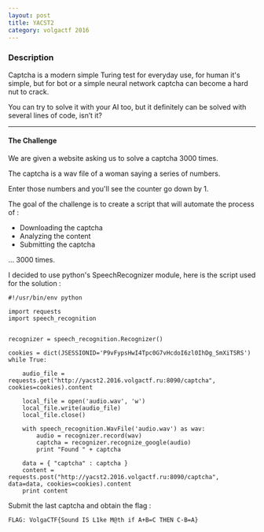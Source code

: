 ```yaml
---
layout: post
title: YACST2
category: volgactf 2016
---
```


### Description
Captcha is a modern simple Turing test for everyday use, for human it's simple, but for bot or a simple neural network captcha can become a hard nut to crack.

You can try to solve it with your AI too, but it definitely can be solved with several lines of code, isn’t it?

---

#### The Challenge

We are given a website asking us to solve a captcha 3000 times.

The captcha is a wav file of a woman saying a series of numbers.

Enter those numbers and you'll see the counter go down by 1.

The goal of the challenge is to create a script that will automate the process of :

- Downloading the captcha
- Analyzing the content
- Submitting the captcha

... 3000 times.

I decided to use python's SpeechRecognizer module, here is the script used for the solution :

    #!/usr/bin/env python

    import requests
    import speech_recognition


    recognizer = speech_recognition.Recognizer()

    cookies = dict(JSESSIONID='P9vFypsHwI4Tpc0G7vHcdoI6zl0IhDg_SmXiTSRS')
    while True:

        audio_file = requests.get("http://yacst2.2016.volgactf.ru:8090/captcha", cookies=cookies).content

        local_file = open('audio.wav', 'w')
        local_file.write(audio_file)
        local_file.close()

        with speech_recognition.WavFile('audio.wav') as wav:
            audio = recognizer.record(wav)
            captcha = recognizer.recognize_google(audio)
            print "Found " + captcha

        data = { "captcha" : captcha }
        content = requests.post("http://yacst2.2016.volgactf.ru:8090/captcha", data=data, cookies=cookies).content
        print content


Submit the last captcha and obtain the flag :

`FLAG: VolgaCTF{Sound IS L1ke M@th if A+B=C THEN C-B=A}`

